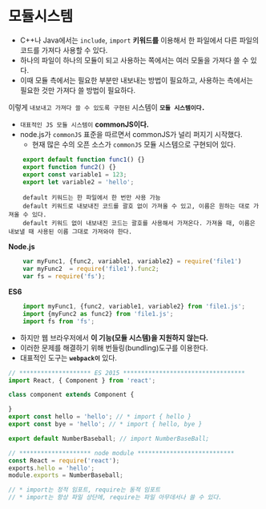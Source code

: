 # 모듈시스템

- C++나 Java에서는 `include`, `import` **키워드를** 이용해서 한 파일에서 다른 파일의 코드를 가져다 사용할 수 있다.
- 하나의 파일이 하나의 모듈이 되고 사용하는 쪽에서는 여러 모둘을 가져다 쓸 수 있다.
- 이때 모듈 측에서는 필요한 부분만 내보내는 방법이 필요하고, 사용하는 측에서는 필요한 것만 가져다 쓸 방법이 필요하다.

이렇게 `내보내고 가져다 쓸 수 있도록 구현된` 시스템이 **`모듈 시스템이다.`**

- `대표적인 JS 모듈 시스템이` **commonJS이다.**
- node.js가 `commonJS` 표준을 따르면서 commonJS가 널리 퍼지기 시작했다.
  - 현재 많은 수의 오픈 소스가 `commonJS` 모듈 시스템으로 구현되어 있다.

```js
    export default function func1() {} 
    export function func2() {}
    export const variable1 = 123;
    export let variable2 = 'hello';
```

```text
    default 키워드는 한 파일에서 한 번만 사용 가능
    default 키워드로 내보내진 코드를 괄호 없이 가져올 수 있고, 이름은 원하는 대로 가져올 수 있다.
    default 키워드 없이 내보내진 코드는 괄호를 사용해서 가져온다. 가져올 때, 이름은 내보낼 때 사용된 이름 그대로 가져와야 한다.
```

**Node.js**

```js
    var myFunc1, {func2, variable1, variable2} = require('file1')
    var myFunc2  = require('file1').func2;
    var fs = require('fs');
```

**ES6**

```js
    import myFunc1, {func2, variable1, variable2} from 'file1.js';
    import {myFunc2 as func2} from 'file1.js';
    import fs from 'fs';
```

- 하지만 웹 브라우저에서 **이 기능(모듈 시스템)을 지원하지 않는다.**
- 이러한 문제를 해결하기 위해 번들링(bundling)도구를 이용한다.
- 대표적인 도구는 **`webpack이`** 있다.

```jsx
// ******************** ES 2015 **********************************
import React, { Component } from 'react';

class component extends Component {

}
export const hello = 'hello'; // * import { hello }
export const bye = 'hello'; // * import { hello, bye }

export default NumberBaseball; // import NumberBaseBall;

// ******************** node module ***************************
const React = require('react');
exports.hello = 'hello';
module.exports = NumberBaseball;

// * import는 정적 임포트, require는 동적 임포트
// * import는 항상 파일 상단에, require는 파일 아무데서나 쓸 수 있다.
```